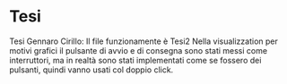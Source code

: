 # Tesi
Tesi Gennaro Cirillo:
Il file funzionamente è Tesi2
Nella visualizzation per motivi grafici il pulsante di avvio e di consegna sono stati messi come interruttori, ma in realtà sono stati implementati come se fossero dei pulsanti, quindi vanno usati col doppio click.
